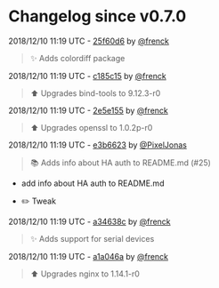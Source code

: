 # Changelog since v0.7.0

2018/12/10 11:19 UTC - [25f60d6](https://github.com/hassio-addons/addon-ide/commit/25f60d6a1eea7d0ec2954a350d1fc3d5facd2f0c) by [@frenck](https://github.com/frenck)
> :sparkles: Adds colordiff package 

2018/12/10 11:19 UTC - [c185c15](https://github.com/hassio-addons/addon-ide/commit/c185c1556856c930430364fdbd8b371c011095d2) by [@frenck](https://github.com/frenck)
> :arrow_up: Upgrades bind-tools to 9.12.3-r0 

2018/12/10 11:19 UTC - [2e5e155](https://github.com/hassio-addons/addon-ide/commit/2e5e155e4868e4050bebe8fa935f24ff78ad18ff) by [@frenck](https://github.com/frenck)
> :arrow_up: Upgrades openssl to 1.0.2p-r0 

2018/12/10 11:19 UTC - [e3b6623](https://github.com/hassio-addons/addon-ide/commit/e3b66230f0ce286d760fa3360987e1425f7c6429) by [@PixelJonas](https://github.com/PixelJonas)
> :books: Adds info about HA auth to README.md (#25)

* add info about HA auth to README.md

* :pencil2: Tweak 

2018/12/10 11:19 UTC - [a34638c](https://github.com/hassio-addons/addon-ide/commit/a34638ca022fd117cf2dc2d49e8c3ca0b2d1c341) by [@frenck](https://github.com/frenck)
> :sparkles: Adds support for serial devices 

2018/12/10 11:19 UTC - [a1a046a](https://github.com/hassio-addons/addon-ide/commit/a1a046a6787524be5cbdbf81b19f5053dc518126) by [@frenck](https://github.com/frenck)
> :arrow_up: Upgrades nginx to 1.14.1-r0 

